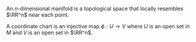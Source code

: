 An $n$-dimensional manifold is a topological space that locally resembles $\RR^n$ near each point.

A coordinate chart is an injective map $\phi: U \to V$ where $U$ is an open set in $M$ and $V$ is an open set in $\RR^n$.